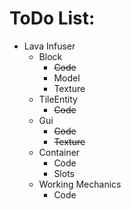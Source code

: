 ToDo List:
=====
+ Lava Infuser
  * Block
    * ~~Code~~
    * Model
    * Texture
  * TileEntity
    * ~~Code~~
  * Gui
    * ~~Code~~
    * ~~Texture~~
  * Container
    * Code
    * Slots
  * Working Mechanics
    * Code

